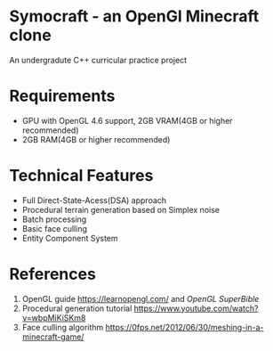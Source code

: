 # Symocraft - an OpenGl Minecraft clone
An undergradute C++ curricular practice project

# Requirements
- GPU with OpenGL 4.6 support, 2GB VRAM(4GB or higher recommended)
- 2GB RAM(4GB or higher recommended)

# Technical Features
- Full Direct-State-Acess(DSA) approach
- Procedural terrain generation based on Simplex noise
- Batch processing
- Basic face culling
- Entity Component System

# References
1. OpenGL guide https://learnopengl.com/ and *OpenGL SuperBible*
2. Procedural generation tutorial https://www.youtube.com/watch?v=wbpMiKiSKm8
3. Face culling algorithm https://0fps.net/2012/06/30/meshing-in-a-minecraft-game/
